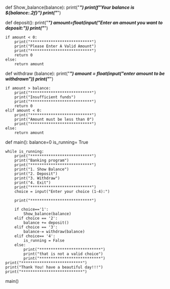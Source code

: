 def Show_balance(balance):
    print("***************************")
    print(f"Your balance is ${balance:.2f}")
    print("***************************")
    

def deposit():
    print("***************************")
    amount=float(input("Enter an amount you want to deposit:"))
    print("***************************")
    
    if amount < 0:
        print("***************************")
        print("Please Enter A Valid Amount")
        print("***************************")
        return 0
    else:
        return amount

def withdraw (balance):
    print("***************************")
    amount = float(input("enter amount to be withdrawn"))
    print("***************************")

    if amount > balance:
        print("***************************")
        print("Insufficient funds")
        print("***************************")
        return 0
    elif amount < 0:
        print("***************************")
        print("Amount must be less than 0")
        print("***************************")
    else:
        return amount

def main():
    balance=0
    is_running= True

    while is_running:
        print("***************************")
        print("Banking program")
        print("***************************")
        print("1. Show Balance")
        print("2. Deposit")
        print("3. Withdraw")
        print("4. Exit")
        print("***************************")
        choice = input("Enter your choice (1-4):")

        print("***************************")

        if choice=='1':
            Show_balance(balance)
        elif choice == '2':
            balance += deposit()
        elif choice == '3':
            balance-= withdraw(balance)
        elif choice== '4':
            is_running = False
        else:
            print("***************************")
            print("that is not a valid choice")
            print("***************************")
    print("***************************")
    print("Thank You! have a beautiful day!!!")
    print("***************************")


main()
